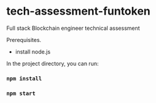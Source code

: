 # tech-assessment-funtoken
Full stack Blockchain engineer technical assessment

Prerequisites.

 - install node.js

In the project directory, you can run:

### `npm install`
### `npm start`
